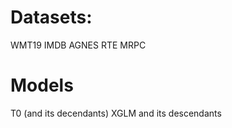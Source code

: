 # Datasets:


WMT19
IMDB
AGNES
RTE
MRPC

# Models 

T0 (and its decendants)
XGLM and its descendants